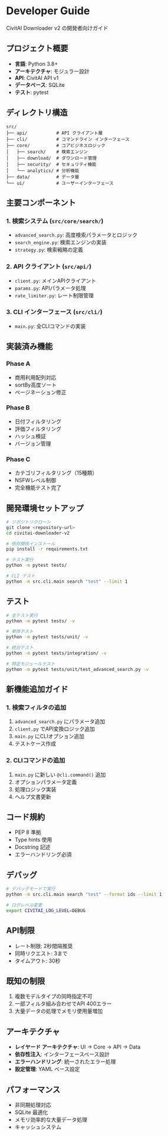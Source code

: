 # Developer Guide

CivitAI Downloader v2 の開発者向けガイド

## プロジェクト概要

- **言語**: Python 3.8+
- **アーキテクチャ**: モジュラー設計
- **API**: CivitAI API v1
- **データベース**: SQLite
- **テスト**: pytest

## ディレクトリ構造

```
src/
├── api/           # API クライアント層
├── cli/           # コマンドライン インターフェース
├── core/          # コアビジネスロジック
│   ├── search/    # 検索エンジン
│   ├── download/  # ダウンロード管理
│   ├── security/  # セキュリティ機能
│   └── analytics/ # 分析機能
├── data/          # データ層
└── ui/            # ユーザーインターフェース
```

## 主要コンポーネント

### 1. 検索システム (`src/core/search/`)

- `advanced_search.py`: 高度検索パラメータとロジック
- `search_engine.py`: 検索エンジンの実装
- `strategy.py`: 検索戦略の定義

### 2. API クライアント (`src/api/`)

- `client.py`: メインAPIクライアント
- `params.py`: APIパラメータ処理
- `rate_limiter.py`: レート制限管理

### 3. CLI インターフェース (`src/cli/`)

- `main.py`: 全CLIコマンドの実装

## 実装済み機能

### Phase A
- 商用利用配列対応
- sortBy高度ソート
- ページネーション修正

### Phase B  
- 日付フィルタリング
- 評価フィルタリング
- ハッシュ検証
- バージョン管理

### Phase C
- カテゴリフィルタリング（15種類）
- NSFWレベル制御
- 完全機能テスト完了

## 開発環境セットアップ

```bash
# リポジトリクローン
git clone <repository-url>
cd civitai-downloader-v2

# 依存関係インストール
pip install -r requirements.txt

# テスト実行
python -m pytest tests/

# CLI テスト
python -m src.cli.main search "test" --limit 1
```

## テスト

```bash
# 全テスト実行
python -m pytest tests/ -v

# 単体テスト
python -m pytest tests/unit/ -v

# 統合テスト
python -m pytest tests/integration/ -v

# 特定モジュールテスト
python -m pytest tests/unit/test_advanced_search.py -v
```

## 新機能追加ガイド

### 1. 検索フィルタの追加

1. `advanced_search.py` にパラメータ追加
2. `client.py` でAPI変換ロジック追加
3. `main.py` にCLIオプション追加
4. テストケース作成

### 2. CLIコマンドの追加

1. `main.py` に新しい `@cli.command()` 追加
2. オプションパラメータ定義
3. 処理ロジック実装
4. ヘルプ文書更新

## コード規約

- PEP 8 準拠
- Type hints 使用
- Docstring 記述
- エラーハンドリング必須

## デバッグ

```bash
# デバッグモードで実行
python -m src.cli.main search "test" --format ids --limit 1

# ログレベル変更
export CIVITAI_LOG_LEVEL=DEBUG
```

## API制限

- レート制限: 2秒間隔推奨
- 同時リクエスト: 3まで
- タイムアウト: 30秒

## 既知の制限

1. 複数モデルタイプの同時指定不可
2. 一部フィルタ組み合わせでAPI 400エラー
3. 大量データの処理でメモリ使用量増加

## アーキテクチャ

- **レイヤード アーキテクチャ**: UI → Core → API → Data
- **依存性注入**: インターフェースベース設計
- **エラーハンドリング**: 統一されたエラー処理
- **設定管理**: YAML ベース設定

## パフォーマンス

- 非同期処理対応
- SQLite 最適化
- メモリ効率的な大量データ処理
- キャッシュシステム